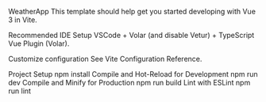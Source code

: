 WeatherApp
This template should help get you started developing with Vue 3 in Vite.

Recommended IDE Setup
VSCode + Volar (and disable Vetur) + TypeScript Vue Plugin (Volar).

Customize configuration
See Vite Configuration Reference.

Project Setup
npm install
Compile and Hot-Reload for Development
npm run dev
Compile and Minify for Production
npm run build
Lint with ESLint
npm run lint
